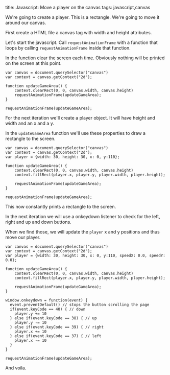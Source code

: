 title: Javascript: Move a player on the canvas
tags: javascript,canvas

We're going to create a player. This is a rectangle. We're going to move it around our canvas.

First create a HTML file a canvas tag with width and height attributes.

Let's start the javascript. Call `requestAnimationFrame` with a function that loops by calling `requestAnimationFrame` inside that function.

In the function clear the screen each time. Obviously nothing will be printed on the screen at this point.

```
var canvas = document.querySelector("canvas")
var context = canvas.getContext("2d");

function updateGameArea() {
    context.clearRect(0, 0, canvas.width, canvas.height)  
    requestAnimationFrame(updateGameArea);  
}

requestAnimationFrame(updateGameArea);
```

For the next iteration we'll create a player object. It will have height and width and an x and a y.

In the `updateGameArea` function we'll use these properties to draw a rectangle to the screen.

```
var canvas = document.querySelector("canvas")
var context = canvas.getContext("2d");
var player = {width: 30, height: 30, x: 0, y:110};

function updateGameArea() {
    context.clearRect(0, 0, canvas.width, canvas.height)  
    context.fillRect(player.x, player.y, player.width, player.height);

    requestAnimationFrame(updateGameArea);  
}

requestAnimationFrame(updateGameArea);
```

This now constantly prints a rectangle to the screen.

In the next iteration we will use a onkeydown listener to check for the left, right and up and down buttons.

When we find those, we will update the `player` x and y positions and thus move our player.

```
var canvas = document.querySelector("canvas")
var context = canvas.getContext("2d");
var player = {width: 30, height: 30, x: 0, y:110, speedX: 0.0, speedY: 0.0};

function updateGameArea() {
    context.clearRect(0, 0, canvas.width, canvas.height)  
    context.fillRect(player.x, player.y, player.width, player.height);

    requestAnimationFrame(updateGameArea);  
}

window.onkeydown = function(event) {
  event.preventDefault() // stops the button scrolling the page
  if(event.keyCode == 40) { // down
    player.y += 10
  } else if(event.keyCode == 38) { // up
    player.y -= 10    
  } else if(event.keyCode == 39) { // right 
    player.x += 10    
  } else if(event.keyCode == 37) { // left
    player.x -= 10        
  } 
}

requestAnimationFrame(updateGameArea);
```

And voila.
